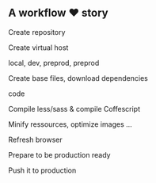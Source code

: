 ## A workflow <span class="orange">❤</span> story

<p class="fragment" >Create repository</p>
<p class="fragment" >Create virtual host</p>
<p class="fragment" >local, dev, preprod, preprod</p>
<p class="fragment" >Create base files, download dependencies</p>
<p class="fragment yellow" >code</p>
<p class="fragment" >Compile less/sass &amp; compile Coffescript</p>
<p class="fragment" >Minify ressources, optimize images ...</p>
<p class="fragment" >Refresh browser</p>
<p class="fragment" >Prepare to be production ready</p>
<p class="fragment" >Push it to production</p>
